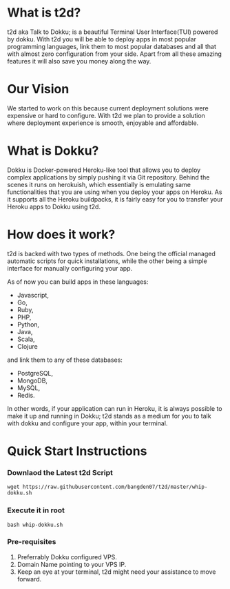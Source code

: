 # What is t2d?
t2d aka Talk to Dokku; is a beautiful Terminal User Interface(TUI) powered by dokku. With t2d you will be able to deploy apps in most popular programming languages, link them to most popular databases and all that with almost zero configuration from your side. Apart from all these amazing features it will also save you money along the way.

# Our Vision
We started to work on this because current deployment solutions were expensive or hard to configure. With t2d we plan to provide a solution where deployment experience is smooth, enjoyable and affordable.

# What is Dokku?
Dokku is Docker-powered Heroku-like tool that allows you to deploy complex applications by simply pushing it via Git repository. Behind the scenes it runs on herokuish, which essentially is emulating same functionalities that you are using when you deploy your apps on Heroku. As it supports all the Heroku buildpacks, it is fairly easy for you to transfer your Heroku apps to Dokku using t2d.

# How does it work?
t2d is backed with two types of methods. One being the official managed automatic scripts for quick installations, while the other being a simple interface for manually configuring your app. 

As of now you can build apps in these languages: 
- Javascript, 
- Go, 
- Ruby, 
- PHP, 
- Python, 
- Java, 
- Scala, 
- Clojure 

and link them to any of these databases: 
- PostgreSQL, 
- MongoDB, 
- MySQL, 
- Redis.

In other words, if your application can run in Heroku, it is always possible to make it up and running in Dokku; t2d stands as a medium for you to talk with dokku and configure your app, within your terminal.

# Quick Start Instructions
### Downlaod the Latest t2d Script
```
wget https://raw.githubusercontent.com/bangden07/t2d/master/whip-dokku.sh
```
### Execute it in root
```
bash whip-dokku.sh
```
### Pre-requisites
1. Preferrably Dokku configured VPS.
2. Domain Name pointing to your VPS IP.
3. Keep an eye at your terminal, t2d might need your assistance to move forward.
